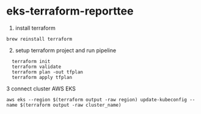 # eks-terraform-reporttee

1.  install terraform

  ```
  brew reinstall terraform
  ```

2. setup terraform project and run pipeline
  
  ```
    terraform init
    terraform validate
    terraform plan -out tfplan
    terraform apply tfplan 
  ```

  3 connect cluster AWS EKS 

  ```
  aws eks --region $(terraform output -raw region) update-kubeconfig --name $(terraform output -raw cluster_name)
  ```